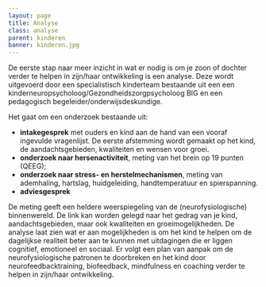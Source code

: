 ```yaml
---
layout: page
title: Analyse
class: analyse
parent: kinderen
banner: kinderen.jpg
---
```

De eerste stap naar meer inzicht in wat er nodig is om je zoon of dochter verder te helpen in zijn/haar ontwikkeling is een analyse. Deze wordt uitgevoerd door een specialistisch kinderteam bestaande uit een een kinderneuropsycholoog/Gezondheidszorgpsycholoog BIG en een pedagogisch begeleider/onderwijsdeskundige.

Het gaat om een onderzoek bestaande uit:

* **intakegesprek** met ouders en kind aan de hand van een vooraf ingevulde vragenlijst. De eerste afstemming wordt gemaakt op het kind, de aandachtsgebieden, kwaliteiten en wensen voor groei.
* **onderzoek naar hersenactiviteit**, meting van het brein op 19 punten (QEEG);
* **onderzoek naar stress- en herstelmechanismen**, meting van ademhaling, hartslag, huidgeleiding, handtemperatuur en spierspanning.
* **adviesgesprek**

De meting geeft een heldere weerspiegeling van de (neurofysiologische) binnenwereld. De link kan worden gelegd naar het gedrag van je kind,  aandachtsgebieden, maar ook kwaliteiten en groeimogelijkheden. De analyse laat zien wat er aan mogelijkheden is om het kind te helpen om de dagelijkse realiteit beter aan te kunnen met uitdagingen die er  liggen cognitief, emotioneel en sociaal. Er volgt een plan van aanpak om de neurofysiologische patronen te doorbreken en het kind door neurofeedbacktraining, biofeedback, mindfulness en coaching verder te helpen in zijn/haar ontwikkeling.